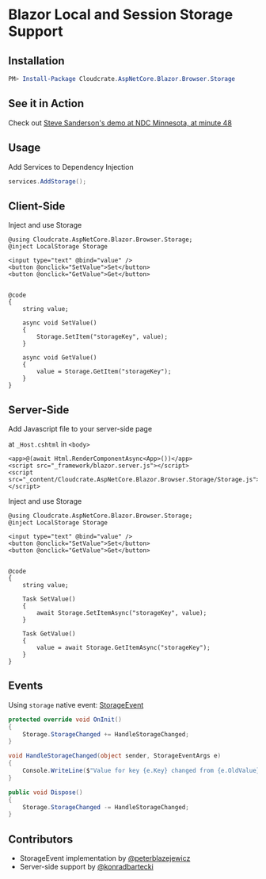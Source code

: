 
# Blazor Local and Session Storage Support

## Installation

```powershell
PM> Install-Package Cloudcrate.AspNetCore.Blazor.Browser.Storage
```

## See it in Action

Check out [Steve Sanderson's demo at NDC Minnesota, at minute 48](https://youtu.be/JU-6pAxqAa4?t=2875)

## Usage

Add Services to Dependency Injection

```csharp
services.AddStorage();
```

## Client-Side

Inject and use Storage

```razor
@using Cloudcrate.AspNetCore.Blazor.Browser.Storage;
@inject LocalStorage Storage

<input type="text" @bind="value" />
<button @onclick="SetValue">Set</button>
<button @onclick="GetValue">Get</button>


@code
{
    string value;

    async void SetValue()
    {
        Storage.SetItem("storageKey", value);
    }

    async void GetValue()
    {
        value = Storage.GetItem("storageKey");
    }
}
```

## Server-Side

Add Javascript file to your server-side page

at `_Host.cshtml` in `<body>`
```
<app>@(await Html.RenderComponentAsync<App>())</app>
<script src="_framework/blazor.server.js"></script>
<script src="_content/Cloudcrate.AspNetCore.Blazor.Browser.Storage/Storage.js"></script>
```

Inject and use Storage

```razor
@using Cloudcrate.AspNetCore.Blazor.Browser.Storage;
@inject LocalStorage Storage

<input type="text" @bind="value" />
<button @onclick="SetValue">Set</button>
<button @onclick="GetValue">Get</button>


@code
{
    string value;

    Task SetValue()
    {
        await Storage.SetItemAsync("storageKey", value);
    }

    Task GetValue()
    {
        value = await Storage.GetItemAsync("storageKey");
    }
}
```

## Events

Using `storage` native event: [StorageEvent](https://developer.mozilla.org/en-US/docs/Web/API/StorageEvent)

```csharp
protected override void OnInit()
{
    Storage.StorageChanged += HandleStorageChanged;
}

void HandleStorageChanged(object sender, StorageEventArgs e)  
{  
    Console.WriteLine($"Value for key {e.Key} changed from {e.OldValue} to {e.NewValue}");
} 

public void Dispose()
{
    Storage.StorageChanged -= HandleStorageChanged;
}
```

## Contributors

* StorageEvent implementation by [@peterblazejewicz](https://github.com/peterblazejewicz)
* Server-side support by [@konradbartecki](https://github.com/konradbartecki/)
